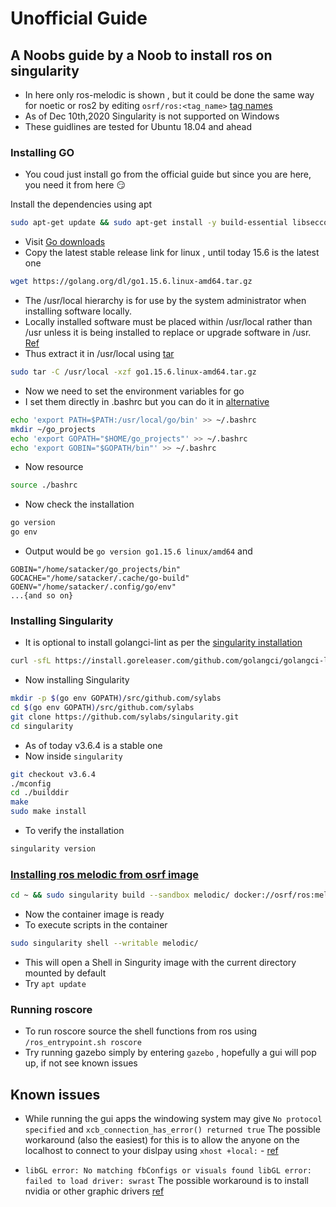 # Unofficial Guide

## A Noobs guide by a Noob to install ros on singularity

* In here only ros-melodic is shown , but it could be done the same way for noetic or ros2 by editing `osrf/ros:<tag_name>` [tag names](https://hub.docker.com/r/osrf/ros/tags)
* As of Dec 10th,2020 Singularity is not supported on Windows
* These guidlines are tested for Ubuntu 18.04 and ahead

### Installing GO

* You coud just install go from the official guide but since you are here, you need it from here :smirk:

Install the dependencies using apt
```bash
sudo apt-get update && sudo apt-get install -y build-essential libseccomp-dev pkg-config squashfs-tools cryptsetup
```
* Visit [Go downloads](https://golang.org/dl/)
* Copy the latest stable release link for linux , until today 15.6 is the latest one
```bash
wget https://golang.org/dl/go1.15.6.linux-amd64.tar.gz
```
* The /usr/local hierarchy is for use by the system administrator when installing software locally.
* Locally installed software must be placed within /usr/local rather than /usr unless it is being installed to replace or upgrade software in /usr. [Ref](https://unix.stackexchange.com/questions/4186/what-is-usr-local-bin)
* Thus extract it in /usr/local using [tar](https://www.cyberciti.biz/faq/linux-unix-extracting-specific-files/)

```bash
sudo tar -C /usr/local -xzf go1.15.6.linux-amd64.tar.gz
```

* Now we need to set the environment variables for go
* I set them directly in .bashrc but you can do it in [alternative](https://unix.stackexchange.com/questions/3052/is-there-a-bashrc-equivalent-file-read-by-all-shells)

```bash
echo 'export PATH=$PATH:/usr/local/go/bin' >> ~/.bashrc
mkdir ~/go_projects
echo 'export GOPATH="$HOME/go_projects"' >> ~/.bashrc
echo 'export GOBIN="$GOPATH/bin"' >> ~/.bashrc
```
* Now resource
```bash
source ./bashrc
```
* Now check the installation
```bash
go version
go env
```
* Output would be ```go version go1.15.6 linux/amd64``` and 
```
GOBIN="/home/satacker/go_projects/bin"
GOCACHE="/home/satacker/.cache/go-build"
GOENV="/home/satacker/.config/go/env"
...{and so on}
```

### Installing Singularity

* It is optional to install golangci-lint as per the [singularity installation](https://github.com/hpcng/singularity/blob/master/INSTALL.md) 

```bash
curl -sfL https://install.goreleaser.com/github.com/golangci/golangci-lint.sh | sh -s -- -b $(go env GOPATH)/bin v1.21.0
```

* Now installing Singularity

```bash
mkdir -p $(go env GOPATH)/src/github.com/sylabs
cd $(go env GOPATH)/src/github.com/sylabs
git clone https://github.com/sylabs/singularity.git
cd singularity
```

* As of today v3.6.4 is a stable one
* Now inside `singularity`
```bash
git checkout v3.6.4
./mconfig
cd ./builddir
make
sudo make install
```
* To verify the installation
```bash
singularity version
```

### [Installing ros melodic from osrf image](https://robotism.me/blog/creating-ROS-melodic-container-with-singularity-3.5/)
```bash
cd ~ && sudo singularity build --sandbox melodic/ docker://osrf/ros:melodic-desktop-full
```
* Now the container image is ready
* To execute scripts in the container
```bash
sudo singularity shell --writable melodic/
```
* This will open a Shell in Singurity image with the current directory mounted by default 
* Try `apt update`

### Running roscore
* To run roscore source the shell functions from ros using `/ros_entrypoint.sh roscore`
* Try running gazebo simply by entering `gazebo` , hopefully a gui will pop up, if not see known issues

## Known issues
* While running the gui apps the windowing system may give `No protocol specified` and `xcb_connection_has_error() returned true`
The possible workaround (also the easiest) for this is to allow the anyone on the localhost to connect to your dislpay using `xhost +local:` - [ref](https://unix.stackexchange.com/questions/85782/error-no-protocol-specified-when-running-from-remote-machine-via-ssh)

* ```libGL error: No matching fbConfigs or visuals found libGL error: failed to load driver: swrast``` The possible workaround is to install nvidia or other graphic drivers [ref](https://askubuntu.com/questions/541343/problems-with-libgl-fbconfigs-swrast-through-each-update)
